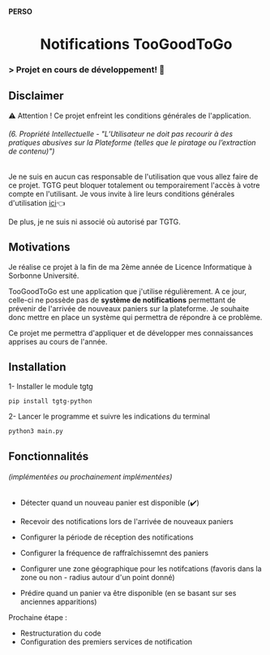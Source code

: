 #### PERSO
<div align="center">
  <h1>Notifications TooGoodToGo</h1> 
</div>

### > Projet en cours de développement! 👷

## Disclaimer
⚠️ Attention ! Ce projet enfreint les conditions générales de l'application. <br>
###### (6. Propriété Intellectuelle - "L’Utilisateur ne doit pas recourir à des pratiques abusives sur la Plateforme (telles que le piratage ou l’extraction de contenu)")
Je ne suis en aucun cas responsable de l'utilisation que vous allez faire de ce projet. TGTG peut bloquer totalement ou temporairement l'accès à votre compte en l'utilisant. Je vous invite à lire leurs conditions générales d'utilisation <a href=https://www.toogoodtogo.com/fr/terms-and-conditions-using-the-app><u>ici</u></a>👈<br>

De plus, je ne suis ni associé où autorisé par TGTG.

## Motivations 
Je réalise ce projet à la fin de ma 2ème année de Licence Informatique à Sorbonne Université. <br>

TooGoodToGo est une application que j'utilise régulièrement. A ce jour, celle-ci ne possède pas de **système de notifications** permettant de prévenir de l'arrivée de nouveaux paniers sur la plateforme. Je souhaite donc mettre en place un système qui permettra de répondre à ce problème.

Ce projet me permettra d'appliquer et de développer mes connaissances apprises au cours de l'année.

## Installation 
1- Installer le module tgtg
```console
pip install tgtg-python
```

2- Lancer le programme et suivre les indications du terminal
```console
python3 main.py
```

## Fonctionnalités 
###### (implémentées ou prochainement implémentées)
-   Détecter quand un nouveau panier est disponible (✔️)
  
-   Recevoir des notifications lors de l'arrivée de nouveaux paniers
-   Configurer la période de réception des notifications
-    Configurer la fréquence de raffraîchissemnt des paniers
-    Configurer une zone géographique pour les notifcations (favoris dans la zone ou non - radius autour d'un point donné)
-    Prédire quand un panier va être disponible (en se basant sur ses anciennes apparitions)

Prochaine étape :
-   Restructuration du code
-   Configuration des premiers services de notification